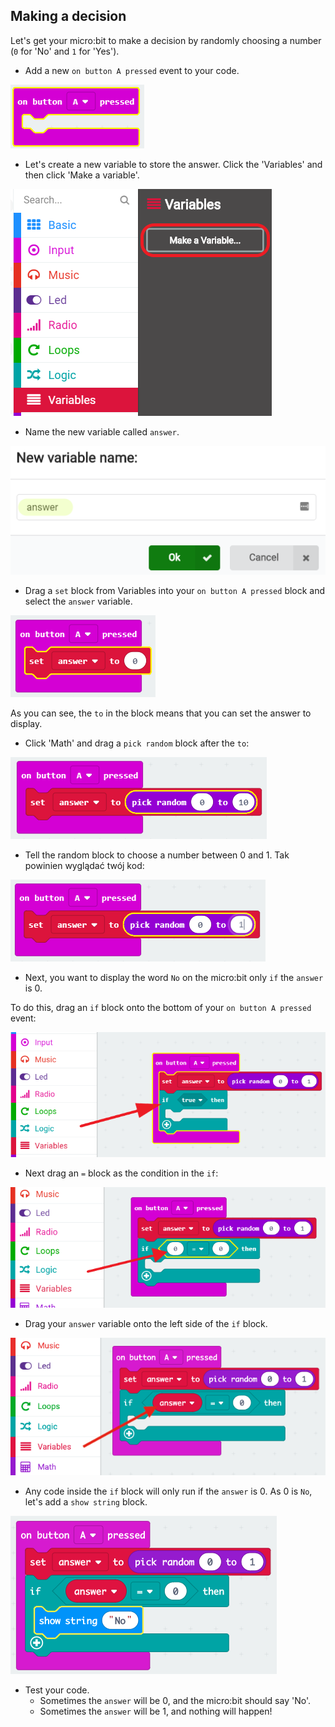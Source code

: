## Making a decision

Let's get your micro:bit to make a decision by randomly choosing a number (`0` for 'No' and `1` for 'Yes').

+ Add a new `on button A pressed` event to your code.

![zrzut ekranu](images/fortune-on-a-pressed.png)

+ Let's create a new variable to store the answer. Click the 'Variables' and then click 'Make a variable'.

![zrzut ekranu](images/fortune-variables.png)

+ Name the new variable called `answer`.

![zrzut ekranu](images/fortune-answer.png)

+ Drag a `set` block from Variables into your `on button A pressed` block and select the `answer` variable.

![zrzut ekranu](images/fortune-set.png)

As you can see, the `to` in the block means that you can set the answer to display.

+ Click 'Math' and drag a `pick random` block after the `to`:

![zrzut ekranu](images/fortune-random.png)

+ Tell the random block to choose a number between 0 and 1. Tak powinien wyglądać twój kod:

![zrzut ekranu](images/fortune-random-1.png)

+ Next, you want to display the word `No` on the micro:bit only `if` the `answer` is 0.

To do this, drag an `if` block onto the bottom of your `on button A pressed` event:

![zrzut ekranu](images/fortune-if.png)

+ Next drag an `=` block as the condition in the `if`:

![zrzut ekranu](images/fortune-equals.png)

+ Drag your `answer` variable onto the left side of the `if` block.

![zrzut ekranu](images/fortune-if-finished.png)

+ Any code inside the `if` block will only run if the `answer` is 0. As 0 is `No`, let's add a `show string` block.

![zrzut ekranu](images/fortune-no.png)

+ Test your code. 
    + Sometimes the `answer` will be 0, and the micro:bit should say 'No'.
    + Sometimes the `answer` will be 1, and nothing will happen!